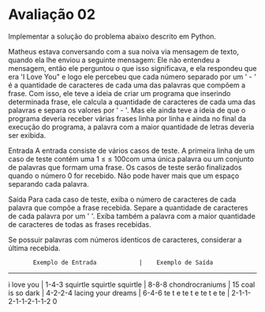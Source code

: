 # Avaliação 02
Implementar a solução do problema abaixo descrito em Python.

Matheus estava conversando com a sua noiva via mensagem de texto, quando ela lhe enviou a seguinte mensagem:
Ele não entendeu a mensagem, então ele perguntou o que isso significava, e ela respondeu que era 'I Love You" e logo ele percebeu que cada número separado por um ' - ' é a quantidade de caracteres de cada uma das palavras que compõem a frase. Com isso, ele teve a ideia de criar um programa que inserindo determinada frase, ele calcula a quantidade de caracteres de cada uma das palavras e separa os valores por ' - '. Mas ele ainda teve a ideia de que o programa deveria receber várias frases linha por linha e ainda no final da execução do programa, a palavra com a maior quantidade de letras deveria ser exibida.

Entrada
A entrada consiste de vários casos de teste. A primeira linha de um caso de teste contém uma 1 ≤ ≤ 100com uma única palavra ou um conjunto de palavras que formam uma frase. Os casos de teste serão finalizados quando o número 0 for recebido. Não pode haver mais que um espaço separando cada palavra.

Saída
Para cada caso de teste, exiba o número de caracteres de cada palavra que compõe a frase recebida. Separe a quantidade de caracteres de cada palavra por um '  '. Exiba também a palavra com a maior quantidade de caracteres de todas as frases recebidas.

Se possuir palavras com números identicos de caracteres, considerar a última recebida.

           Exemplo de Entrada            |    Exemplo de Saída
-----------------------------------------------------------------
i love you                               |  1-4-3
squirtle squirtle squirtle               |  8-8-8
chondrocraniums                          |  15
coal is so dark                          |  4-2-2-4
lacing your dreams                       |  6-4-6
te t e te t e te t e te                  |  2-1-1-2-1-1-2-1-1-2
0